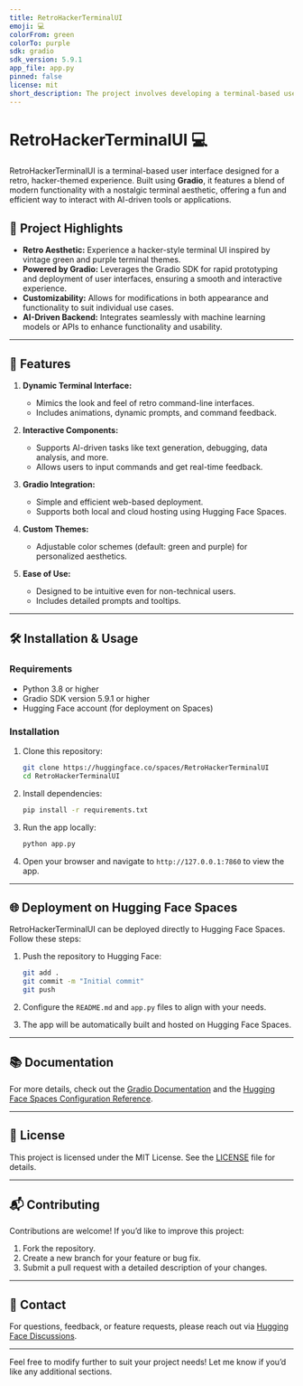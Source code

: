 ```yaml
---
title: RetroHackerTerminalUI
emoji: 💻
colorFrom: green
colorTo: purple
sdk: gradio
sdk_version: 5.9.1
app_file: app.py
pinned: false
license: mit
short_description: The project involves developing a terminal-based user interf
---
```


# RetroHackerTerminalUI 💻  

RetroHackerTerminalUI is a terminal-based user interface designed for a retro, hacker-themed experience. Built using **Gradio**, it features a blend of modern functionality with a nostalgic terminal aesthetic, offering a fun and efficient way to interact with AI-driven tools or applications.  

## 🎨 Project Highlights  
- **Retro Aesthetic:** Experience a hacker-style terminal UI inspired by vintage green and purple terminal themes.  
- **Powered by Gradio:** Leverages the Gradio SDK for rapid prototyping and deployment of user interfaces, ensuring a smooth and interactive experience.  
- **Customizability:** Allows for modifications in both appearance and functionality to suit individual use cases.  
- **AI-Driven Backend:** Integrates seamlessly with machine learning models or APIs to enhance functionality and usability.  

---

## 🚀 Features  
1. **Dynamic Terminal Interface:**  
   - Mimics the look and feel of retro command-line interfaces.  
   - Includes animations, dynamic prompts, and command feedback.  

2. **Interactive Components:**  
   - Supports AI-driven tasks like text generation, debugging, data analysis, and more.  
   - Allows users to input commands and get real-time feedback.  

3. **Gradio Integration:**  
   - Simple and efficient web-based deployment.  
   - Supports both local and cloud hosting using Hugging Face Spaces.  

4. **Custom Themes:**  
   - Adjustable color schemes (default: green and purple) for personalized aesthetics.  

5. **Ease of Use:**  
   - Designed to be intuitive even for non-technical users.  
   - Includes detailed prompts and tooltips.  

---

## 🛠️ Installation & Usage  

### Requirements  
- Python 3.8 or higher  
- Gradio SDK version 5.9.1 or higher  
- Hugging Face account (for deployment on Spaces)  

### Installation  
1. Clone this repository:  
   ```bash  
   git clone https://huggingface.co/spaces/RetroHackerTerminalUI  
   cd RetroHackerTerminalUI  
   ```  

2. Install dependencies:  
   ```bash  
   pip install -r requirements.txt  
   ```  

3. Run the app locally:  
   ```bash  
   python app.py  
   ```  

4. Open your browser and navigate to `http://127.0.0.1:7860` to view the app.  

---

## 🌐 Deployment on Hugging Face Spaces  
RetroHackerTerminalUI can be deployed directly to Hugging Face Spaces. Follow these steps:  
1. Push the repository to Hugging Face:  
   ```bash  
   git add .  
   git commit -m "Initial commit"  
   git push  
   ```  

2. Configure the `README.md` and `app.py` files to align with your needs.  
3. The app will be automatically built and hosted on Hugging Face Spaces.  

---

## 📚 Documentation  
For more details, check out the [Gradio Documentation](https://gradio.app) and the [Hugging Face Spaces Configuration Reference](https://huggingface.co/docs/hub/spaces-config-reference).  

---

## 📝 License  
This project is licensed under the MIT License. See the [LICENSE](./LICENSE) file for details.  

---

## 📬 Contributing  
Contributions are welcome! If you’d like to improve this project:  
1. Fork the repository.  
2. Create a new branch for your feature or bug fix.  
3. Submit a pull request with a detailed description of your changes.  

---

## 📢 Contact  
For questions, feedback, or feature requests, please reach out via [Hugging Face Discussions](https://huggingface.co/spaces/RetroHackerTerminalUI/discussions).  

---  

Feel free to modify further to suit your project needs! Let me know if you’d like any additional sections.